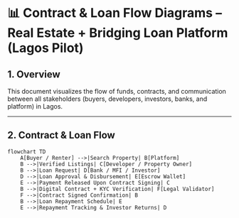 # 📊 Contract & Loan Flow Diagrams – Real Estate + Bridging Loan Platform (Lagos Pilot)

## 1. Overview

This document visualizes the flow of funds, contracts, and communication between all stakeholders (buyers, developers, investors, banks, and platform) in Lagos.

---

## 2. Contract & Loan Flow

```mermaid
flowchart TD
    A[Buyer / Renter] -->|Search Property| B[Platform]
    B -->|Verified Listings| C[Developer / Property Owner]
    B -->|Loan Request| D[Bank / MFI / Investor]
    D -->|Loan Approval & Disbursement| E[Escrow Wallet]
    E -->|Payment Released Upon Contract Signing| C
    B -->|Digital Contract + KYC Verification| F[Legal Validator]
    F -->|Contract Signed Confirmation| B
    B -->|Loan Repayment Schedule| E
    E -->|Repayment Tracking & Investor Returns| D
